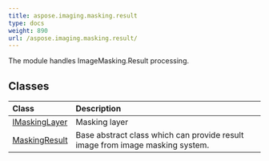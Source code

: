 ```yaml
---
title: aspose.imaging.masking.result
type: docs
weight: 890
url: /aspose.imaging.masking.result/
---
```



The module handles ImageMasking.Result processing.

## **Classes**
| **Class** | **Description** |
| :- | :- |
| [IMaskingLayer](/imaging/python-net/aspose.imaging.masking.result/imaskinglayer/) | Masking layer |
| [MaskingResult](/imaging/python-net/aspose.imaging.masking.result/maskingresult/) | Base abstract class which can provide result image from image masking system. |
